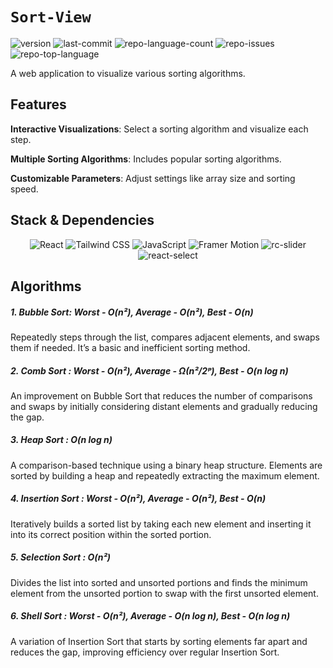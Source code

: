 # `Sort-View`

<p align="left">
    <img src="https://img.shields.io/badge/version-v0.5-blue" alt="version" >
	<img src="https://img.shields.io/github/last-commit/avi4h/sort-view?logo=git" alt="last-commit">
	<img src="https://img.shields.io/github/languages/count/avi4h/sort-view?logo=googletagmanager" alt="repo-language-count">
    <img src="https://img.shields.io/github/issues-raw/avi4h/sort-view?logo=github" alt="repo-issues">
	<img src="https://img.shields.io/github/languages/top/avi4h/sort-view?logo=javascript" alt="repo-top-language">
</p>

A web application to visualize various sorting algorithms. 

## Features

**Interactive Visualizations**: Select a sorting algorithm and visualize each step.

**Multiple Sorting Algorithms**: Includes popular sorting algorithms.

**Customizable Parameters**: Adjust settings like array size and sorting speed.

## Stack & Dependencies

<p align="center"> 
    <img src="https://img.shields.io/badge/React-61DAFB.svg?style=flat&logo=React&logoColor=black" alt="React"> 
    <img src="https://img.shields.io/badge/Tailwind%20CSS-38B2AC.svg?style=flat&logo=Tailwind%20CSS&logoColor=white" alt="Tailwind CSS">
    <img src="https://img.shields.io/badge/JavaScript-F7DF1E.svg?style=flat&logo=JavaScript&logoColor=black" alt="JavaScript"> 
    <img src="https://img.shields.io/badge/Framer%20Motion-EB4559.svg?style=flat&logo=framer&logoColor=white" alt="Framer Motion">
    <img src="https://img.shields.io/badge/rc--slider-5DBCD2.svg?style=flat&logo=slider&logoColor=white" alt="rc-slider">
    <img src="https://img.shields.io/badge/react--select-5DADE2.svg?style=flat&logo=react&logoColor=white" alt="react-select">
</p>

## Algorithms

##### 1. Bubble Sort:  Worst - O(n²), Average - O(n²), Best - O(n)
Repeatedly steps through the list, compares adjacent elements, and swaps them if needed. It’s a basic and inefficient sorting method.

##### 2. Comb Sort : Worst - O(n²), Average - Ω(n²/2ᵖ), Best - O(n log n)
An improvement on Bubble Sort that reduces the number of comparisons and swaps by initially considering distant elements and gradually reducing the gap.

##### 3. Heap Sort : O(n log n)
A comparison-based technique using a binary heap structure. Elements are sorted by building a heap and repeatedly extracting the maximum element.

##### 4. Insertion Sort : Worst - O(n²), Average - O(n²), Best - O(n)
Iteratively builds a sorted list by taking each new element and inserting it into its correct position within the sorted portion.

##### 5. Selection Sort : O(n²)
Divides the list into sorted and unsorted portions and finds the minimum element from the unsorted portion to swap with the first unsorted element.

##### 6. Shell Sort : Worst - O(n²), Average - O(n log n), Best - O(n log n)
A variation of Insertion Sort that starts by sorting elements far apart and reduces the gap, improving efficiency over regular Insertion Sort.




